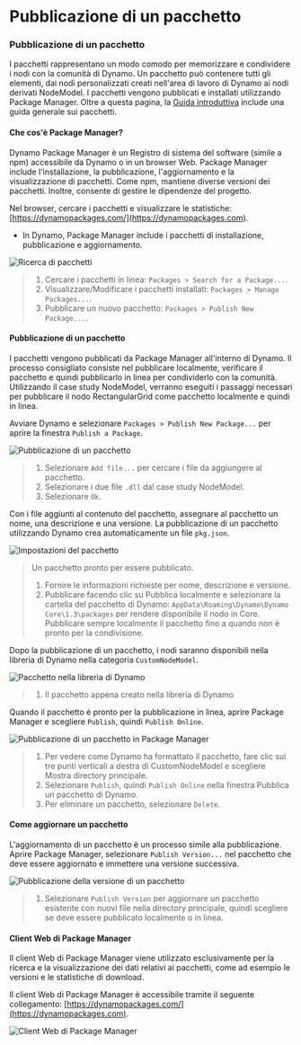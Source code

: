 # Pubblicazione di un pacchetto 

### Pubblicazione di un pacchetto <a href="#publish-a-package" id="publish-a-package"></a>

I pacchetti rappresentano un modo comodo per memorizzare e condividere i nodi con la comunità di Dynamo. Un pacchetto può contenere tutti gli elementi, dai nodi personalizzati creati nell'area di lavoro di Dynamo ai nodi derivati NodeModel. I pacchetti vengono pubblicati e installati utilizzando Package Manager. Oltre a questa pagina, la [Guida introduttiva](https://primer2.dynamobim.org/6_custom_nodes_and_packages/6-2_packages/1-introduction) include una guida generale sui pacchetti.

#### Che cos'è Package Manager? <a href="#what-is-a-package-manager" id="what-is-a-package-manager"></a>

Dynamo Package Manager è un Registro di sistema del software (simile a npm) accessibile da Dynamo o in un browser Web. Package Manager include l'installazione, la pubblicazione, l'aggiornamento e la visualizzazione di pacchetti. Come npm, mantiene diverse versioni dei pacchetti. Inoltre, consente di gestire le dipendenze del progetto.

Nel browser, cercare i pacchetti e visualizzare le statistiche: [https://dynamopackages.com/](https://dynamopackages.com).

* In Dynamo, Package Manager include i pacchetti di installazione, pubblicazione e aggiornamento.

![Ricerca di pacchetti](images/dynamopackagemanager.jpg)

> 1. Cercare i pacchetti in linea: `Packages > Search for a Package...`.
> 2. Visualizzare/Modificare i pacchetti installati: `Packages > Manage Packages...`.
> 3. Pubblicare un nuovo pacchetto: `Packages > Publish New Package...`.

#### Pubblicazione di un pacchetto <a href="#publishing-a-package" id="publishing-a-package"></a>

I pacchetti vengono pubblicati da Package Manager all'interno di Dynamo. Il processo consigliato consiste nel pubblicare localmente, verificare il pacchetto e quindi pubblicarlo in linea per condividerlo con la comunità. Utilizzando il case study NodeModel, verranno eseguiti i passaggi necessari per pubblicare il nodo RectangularGrid come pacchetto localmente e quindi in linea.

Avviare Dynamo e selezionare `Packages > Publish New Package...` per aprire la finestra `Publish a Package`.

![Pubblicazione di un pacchetto](images/dyn-publish-package-add-files.jpg)

> 1. Selezionare `Add file...` per cercare i file da aggiungere al pacchetto.
> 2. Selezionare i due file `.dll` dal case study NodeModel.
> 3. Selezionare `Ok`.

Con i file aggiunti al contenuto del pacchetto, assegnare al pacchetto un nome, una descrizione e una versione. La pubblicazione di un pacchetto utilizzando Dynamo crea automaticamente un file `pkg.json`.

![Impostazioni del pacchetto](images/dyn-publish-package.jpg)

> Un pacchetto pronto per essere pubblicato.
>
> 1. Fornire le informazioni richieste per nome, descrizione e versione.
> 2. Pubblicare facendo clic su Pubblica localmente e selezionare la cartella del pacchetto di Dynamo: `AppData\Roaming\Dynamo\Dynamo Core\1.3\packages` per rendere disponibile il nodo in Core. Pubblicare sempre localmente il pacchetto fino a quando non è pronto per la condivisione.

Dopo la pubblicazione di un pacchetto, i nodi saranno disponibili nella libreria di Dynamo nella categoria `CustomNodeModel`.

![Pacchetto nella libreria di Dynamo](images/dyn-publish-package-library.jpg)

> 1. Il pacchetto appena creato nella libreria di Dynamo

Quando il pacchetto è pronto per la pubblicazione in linea, aprire Package Manager e scegliere `Publish`, quindi `Publish Online`.

![Pubblicazione di un pacchetto in Package Manager](images/dyn-publish-package-directory.jpg)

> 1. Per vedere come Dynamo ha formattato il pacchetto, fare clic sui tre punti verticali a destra di CustomNodeModel e scegliere Mostra directory principale.
> 2. Selezionare `Publish`, quindi `Publish Online` nella finestra Pubblica un pacchetto di Dynamo.
> 3. Per eliminare un pacchetto, selezionare `Delete`.

#### Come aggiornare un pacchetto <a href="#how-do-i-update-a-package" id="how-do-i-update-a-package"></a>

L'aggiornamento di un pacchetto è un processo simile alla pubblicazione. Aprire Package Manager, selezionare `Publish Version...` nel pacchetto che deve essere aggiornato e immettere una versione successiva.

![Pubblicazione della versione di un pacchetto](images/dyn-publish-package-version.jpg)

> 1. Selezionare `Publish Version` per aggiornare un pacchetto esistente con nuovi file nella directory principale, quindi scegliere se deve essere pubblicato localmente o in linea.

#### Client Web di Package Manager <a href="#package-manager-web-client" id="package-manager-web-client"></a>

Il client Web di Package Manager viene utilizzato esclusivamente per la ricerca e la visualizzazione dei dati relativi ai pacchetti, come ad esempio le versioni e le statistiche di download.

Il client Web di Package Manager è accessibile tramite il seguente collegamento: [https://dynamopackages.com/](https://dynamopackages.com).

![Client Web di Package Manager](images/packagemanager-browser.jpg)
